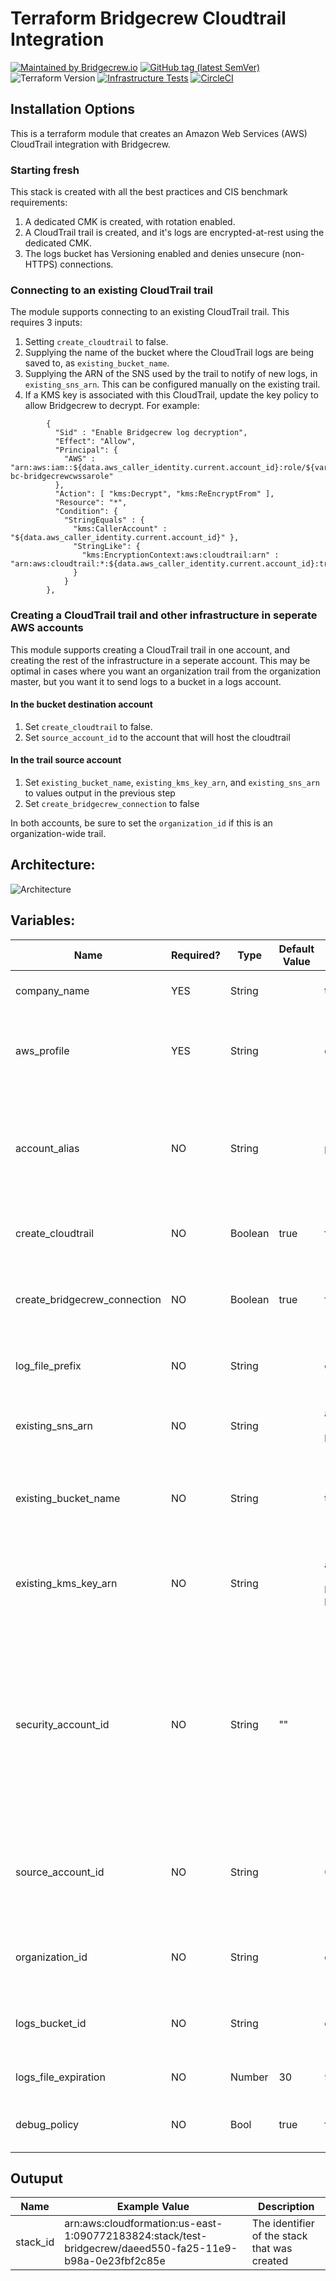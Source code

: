# Terraform Bridgecrew Cloudtrail Integration
[![Maintained by Bridgecrew.io](https://img.shields.io/badge/maintained%20by-bridgecrew.io-blueviolet)](https://bridgecrew.io)
[![GitHub tag (latest SemVer)](https://img.shields.io/github/tag/bridgecrewio/terraform-aws-bridgecrew-cloudtrail.svg?label=latest)](https://github.com/bridgecrewio/terraform-aws-bridgecrew-cloudtrail/releases/latest)
![Terraform Version](https://img.shields.io/badge/tf-%3E%3D0.12.0-blue.svg)
[![Infrastructure Tests](https://www.bridgecrew.cloud/badges/github/bridgecrewio/terraform-aws-bridgecrew-cloudtrail/cis_aws)](https://www.bridgecrew.cloud/link/badge?vcs=github&fullRepo=bridgecrewio%2Fterraform-aws-bridgecrew-cloudtrail&benchmark=CIS+AWS+V1.2)
[![CircleCI](https://circleci.com/gh/bridgecrewio/terraform-aws-bridgecrew-cloudtrail.svg?style=svg)](https://circleci.com/gh/bridgecrewio/terraform-aws-bridgecrew-cloudtrail)

## Installation Options
This is a terraform module that creates an Amazon Web Services (AWS) CloudTrail integration with Bridgecrew.

### Starting fresh
This stack is created with all the best practices and CIS benchmark requirements:
1. A dedicated CMK is created, with rotation enabled.
2. A CloudTrail trail is created, and it's logs are encrypted-at-rest using the dedicated CMK.
3. The logs bucket has Versioning enabled and denies unsecure (non-HTTPS) connections.

### Connecting to an existing CloudTrail trail
The module supports connecting to an existing CloudTrail trail. This requires 3 inputs:
1. Setting `create_cloudtrail` to false.
2. Supplying the name of the bucket where the CloudTrail logs are being saved to, as `existing_bucket_name`.
3. Supplying the ARN of the SNS used by the trail to notify of new logs, in `existing_sns_arn`. 
This can be configured manually on the existing trail. 
4. If a KMS key is associated with this CloudTrail, update the key policy to allow Bridgecrew to decrypt.  For example:
```
        {
          "Sid" : "Enable Bridgecrew log decryption",
          "Effect": "Allow",
          "Principal": {
            "AWS" : "arn:aws:iam::${data.aws_caller_identity.current.account_id}:role/${var.company_name}-bc-bridgecrewcwssarole"
          },
          "Action": [ "kms:Decrypt", "kms:ReEncryptFrom" ],
          "Resource": "*",
          "Condition": {
            "StringEquals" : {
              "kms:CallerAccount" : "${data.aws_caller_identity.current.account_id}" },
              "StringLike": {
                "kms:EncryptionContext:aws:cloudtrail:arn" : "arn:aws:cloudtrail:*:${data.aws_caller_identity.current.account_id}:trail/*"
              }
            }
        },
```

### Creating a CloudTrail trail and other infrastructure in seperate AWS accounts
This module supports creating a CloudTrail trail in one account, and creating the rest of the infrastructure in a seperate account.
This may be optimal in cases where you want an organization trail from the organization master, but you want it to send logs to a bucket in a logs account.

#### In the bucket destination account
1. Set `create_cloudtrail` to false.
2. Set `source_account_id` to the account that will host the cloudtrail

#### In the trail source account
1. Set `existing_bucket_name`, `existing_kms_key_arn`, and `existing_sns_arn` to values output in the previous step
2. Set `create_bridgecrew_connection` to false

In both accounts, be sure to set the `organization_id` if this is an organization-wide trail.

## Architecture:
![Architecture](https://github.com/bridgecrewio/terraform-aws-bridgecrew-cloudtrail/blob/master/docs/CustomerCloudFormation.png?raw=true)

## Variables:
| Name | Required? | Type | Default Value | Example Value | Description |
|---|---|---|---|---|---|
| company_name| YES | String | | testcustomer | The name of the customer. Must be alphanumeric. |
| aws_profile| YES | String | | dev | The name of the AWS profile to be used. If using default credentials, set this value to null |
| account_alias | NO | String |  | prod | The alias of the account the CF is deployed in. This will be prepended to all the resources in the stack. Default is {company_name}-bc |
| create_cloudtrail | NO | Boolean | true | false | Indicate whether a new CloudTrail trail should be created. |
| create_bridgecrew_connection | NO | Boolean | true | false | Indicate whether an SNS queue and role for Bridgecrew should be created in this account. |
| log_file_prefix | NO | String |  | cloudtrail | The prefix which will be given to all the log files saved to the bucket. |
| existing_sns_arn | NO | String | | arn:aws:sns:us-east-1:090772183824:test-bc-bridgecrewcws | When connecting to an existing SNS topic, please supply the trail's SNS ARN. |
| existing_bucket_name | NO | String | | test-bc-bridgecrewcws | When connecting to an existing CloudTrail bucket, please supply the bucket name (NOT ARN). |
| existing_kms_key_arn | NO | String | | arn:aws:kms:us-east-1:090772183824:key/c79ebdc6-bb68-4e83-805f-be5304c10f1e | When using an existing KMS Key (to be accessed by Bridgecrew), specify the existing KMS key ARN. |
| security_account_id | NO | String | "" | 12345678900 | When connecting to a centralized CloudTrail bucket setup, please supply the ID of the AWS account that hosts the CloudTrail log bucket. We must be deployed in that central logging account beforehand for the integration to work correctly. |
| source_account_id | NO | String | | 090772183824 | When cloudtrail in another account is connecting to buckets and sns topics in this account, specify the account ID of that account. |
| organization_id | NO | String | | o-sv720a91a0 | When creating an organization-wide cloudtrail from the organization master. |
| logs_bucket_id | NO | String | | cloudtrail-logs-bucket | Bucket to place access logs from the cloudtrail bucket (defaults to no logs) |
| logs_file_expiration | NO | Number | 30 | 90 | How long to keep Cloudtrail logs in the bucket. |
| debug_policy | NO | Bool | true | false | Whether to give Bridgecrew read-only debugging access. |

## Outuput
| Name |  Example Value | Description |
|------|----------------|-------------|
| stack_id | arn:aws:cloudformation:us-east-1:090772183824:stack/test-bridgecrew/daeed550-fa25-11e9-b98a-0e23fbf2c85e | The identifier of the stack that was created | 

